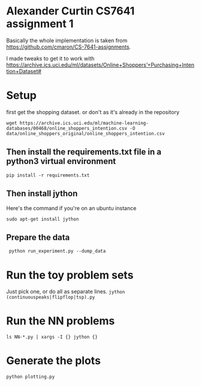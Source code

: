 # Alexander Curtin CS7641 assignment 1

Basically the whole implementation is taken from https://github.com/cmaron/CS-7641-assignments.

I made tweaks to get it to work with  https://archive.ics.uci.edu/ml/datasets/Online+Shoppers’+Purchasing+Intention+Dataset#

# Setup

first get the shopping dataset. or don't as it's already in the repository

``` wget https://archive.ics.uci.edu/ml/machine-learning-databases/00468/online_shoppers_intention.csv -O data/online_shoppers_original/online_shoppers_intention.csv ```


## Then install the requirements.txt file in a python3 virtual environment

``` pip install -r requirements.txt ```

## Then install jython

Here's the command if you're on an ubuntu instance

``` sudo apt-get install jython ```

## Prepare the data

``` python run_experiment.py --dump_data```

# Run the toy problem sets

Just pick one, or do all as separate lines.
``` jython (continuouspeaks|flipflop|tsp).py ```

# Run the NN problems

``` ls NN-*.py | xargs -I {} jython {} ```

# Generate the plots

``` python plotting.py ```

